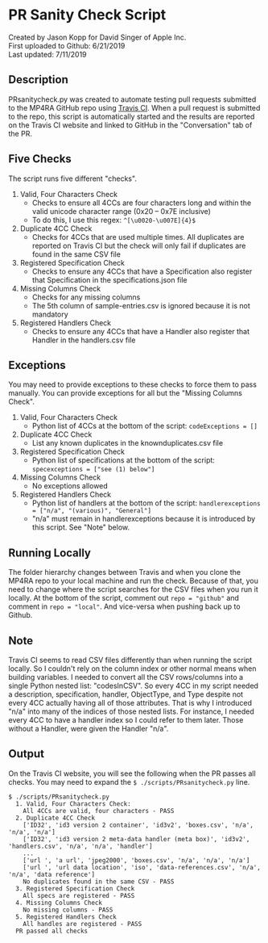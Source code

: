 # PR Sanity Check Script

Created by Jason Kopp for David Singer of Apple Inc.  
First uploaded to Github: 6/21/2019  
Last updated: 7/11/2019

## Description

PRsanitycheck.py was created to automate testing pull requests submitted to the MP4RA GitHub repo using [Travis CI](https://travis-ci.org). When a pull request is submitted to the repo, this script is automatically started and the results are reported on the Travis CI website and linked to GitHub in the "Conversation" tab of the PR.

## Five Checks

The script runs five different "checks".

1. Valid, Four Characters Check
   - Checks to ensure all 4CCs are four characters long and within the valid unicode character range (0x20 – 0x7E inclusive)
   - To do this, I use this regex: `^[\u0020-\u007E]{4}$`
2. Duplicate 4CC Check
   - Checks for 4CCs that are used multiple times. All duplicates are reported on Travis CI but the check will only fail if duplicates are found in the same CSV file
3. Registered Specification Check
   - Checks to ensure any 4CCs that have a Specification also register that Specification in the specifications.json file
4. Missing Columns Check
   - Checks for any missing columns
   - The 5th column of sample-entries.csv is ignored because it is not mandatory
5. Registered Handlers Check
   - Checks to ensure any 4CCs that have a Handler also register that Handler in the handlers.csv file

## Exceptions

You may need to provide exceptions to these checks to force them to pass manually. You can provide exceptions for all but the "Missing Columns Check".

1. Valid, Four Characters Check
   - Python list of 4CCs at the bottom of the script: `codeExceptions = []`
2. Duplicate 4CC Check
   - List any known duplicates in the knownduplicates.csv file
3. Registered Specification Check
   - Python list of specifications at the bottom of the script: `specexceptions = ["see (1) below"]`
4. Missing Columns Check
   - No exceptions allowed
5. Registered Handlers Check
   - Python list of handlers at the bottom of the script: `handlerexceptions = ["n/a", "(various)", "General"]`
   - "n/a" must remain in handlerexceptions because it is introduced by this script. See "Note" below.

## Running Locally

The folder hierarchy changes between Travis and when you clone the MP4RA repo to your local machine and run the check. Because of that, you need to change where the script searches for the CSV files when you run it locally. At the bottom of the script, comment out `repo = "github"` and comment in `repo = "local"`. And vice-versa when pushing back up to Github.

## Note

Travis CI seems to read CSV files differently than when running the script locally. So I couldn't rely on the column index or other normal means when building variables. I needed to convert all the CSV rows/columns into a single Python nested list: "codesInCSV". So every 4CC in my script needed a description, specification, handler, ObjectType, and Type despite not every 4CC actually having all of those attributes. That is why I introduced "n/a" into many of the indices of those nested lists. For instance, I needed every 4CC to have a handler index so I could refer to them later. Those without a Handler, were given the Handler "n/a".

## Output

On the Travis CI website, you will see the following when the PR passes all checks. You may need to expand the `$ ./scripts/PRsanitycheck.py` line.

```
$ ./scripts/PRsanitycheck.py
  1. Valid, Four Characters Check:
  	All 4CCs are valid, four characters - PASS
  2. Duplicate 4CC Check
  	['ID32', 'id3 version 2 container', 'id3v2', 'boxes.csv', 'n/a', 'n/a', 'n/a']
  	['ID32', 'id3 version 2 meta-data handler (meta box)', 'id3v2', 'handlers.csv', 'n/a', 'n/a', 'handler']
  	...
  	['url ', 'a url', 'jpeg2000', 'boxes.csv', 'n/a', 'n/a', 'n/a']
  	['url ', 'url data location', 'iso', 'data-references.csv', 'n/a', 'n/a', 'data reference']
  	No duplicates found in the same CSV - PASS
  3. Registered Specification Check
  	All specs are registered - PASS
  4. Missing Columns Check
  	No missing columns - PASS
  5. Registered Handlers Check
  	All handles are registered - PASS
  PR passed all checks
```
